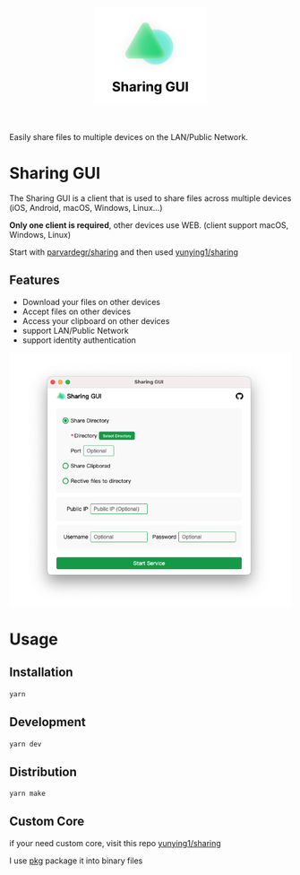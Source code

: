 <p align="center">
<br>
<img src="assets/header.png" width="200" style="max-width: 100%;" />
<br><br><br>
</p>

Easily share files to multiple devices on the LAN/Public Network.

# Sharing GUI

The Sharing GUI is a client that is used to share files across multiple devices (iOS, Android, macOS, Windows, Linux...)

**Only one client is required**, other devices use WEB. (client support macOS, Windows, Linux)

Start with [parvardegr/sharing](https://github.com/parvardegr/sharing) and then used [yunying1/sharing](https://github.com/yunying1/sharing)

## Features
- Download your files on other devices
- Accept files on other devices
- Access your clipboard on other devices
- support LAN/Public Network
- support identity authentication

![Preview](assets/app.png)

# Usage

## Installation

```bash
yarn
```

## Development

```bash
yarn dev
```

## Distribution

```bash
yarn make
```

## Custom Core

if your need custom core, visit this repo [yunying1/sharing](https://github.com/yunying1/sharing)

I use [pkg](https://github.com/vercel/pkg) package it into binary files